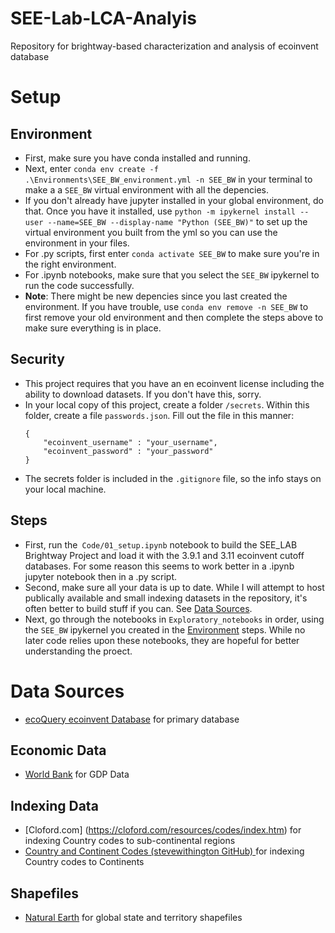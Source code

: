 # SEE-Lab-LCA-Analyis
Repository for brightway-based characterization and analysis of ecoinvent database

# Setup
## Environment
* First, make sure you have conda installed and running. 
* Next, enter `conda env create -f .\Environments\SEE_BW_environment.yml -n SEE_BW` in your terminal to make a a `SEE_BW` virtual environment with all the depencies.
* If you don't already have jupyter installed in your global environment, do that. Once you have it installed, use `python -m ipykernel install --user --name=SEE_BW --display-name "Python (SEE_BW)"` to set up the virtual environment you built from the yml so you can use the environment in your files.
* For .py scripts, first enter `conda activate SEE_BW` to make sure you're in the right environment.
* For .ipynb notebooks, make sure that you select the `SEE_BW` ipykernel to run the code successfully.
* **Note**: There might be new depencies since you last created the environment. If you have trouble, use `conda env remove -n SEE_BW` to first remove your old environment and then complete the steps above to make sure everything is in place.

## Security
* This project requires that you have an en ecoinvent license including the ability to download datasets. If you don't have this, sorry.
* In your local copy of this project, create a folder `/secrets`. Within this folder, create a file `passwords.json`. Fill out the file in this manner: 
    ```
    {
        "ecoinvent_username" : "your_username",
        "ecoinvent_password" : "your_password"
    }
    ```
* The secrets folder is included in the `.gitignore` file, so the info stays on your local machine.

## Steps
* First, run the` Code/01_setup.ipynb` notebook to build the SEE_LAB Brightway Project and load it with the 3.9.1 and 3.11 ecoinvent cutoff databases. For some reason this seems to work better in a .ipynb jupyter notebook then in a .py script. 
* Second, make sure all your data is up to date. While I will attempt to host publically available and small indexing datasets in the repository, it's often better to build stuff if you can. See [Data Sources](#data-sources). 
* Next, go through the notebooks in `Exploratory_notebooks`  in order, using the `SEE_BW` ipykernel you created in the [Environment](#environment) steps. While no later code relies upon these notebooks, they are hopeful for better understanding the proect.

# Data Sources
* [ecoQuery ecoinvent Database](https://ecoquery.ecoinvent.org/) for primary database

## Economic Data
* [World Bank](https://data.worldbank.org/) for GDP Data

## Indexing Data
* [Cloford.com] (https://cloford.com/resources/codes/index.htm) for indexing Country codes to sub-continental regions
* [Country and Continent Codes (stevewithington GitHub) ](https://gist.github.com/stevewithington/20a69c0b6d2ff846ea5d35e5fc47f26c) for indexing Country codes to Continents

## Shapefiles
* [Natural Earth](https://www.naturalearthdata.com/) for global state and territory shapefiles

